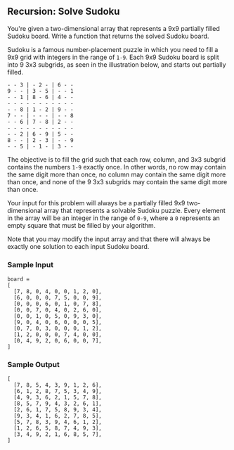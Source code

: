 ## Recursion: Solve Sudoku

You're given a two-dimensional array that represents a 9x9 partially filled
Sudoku board. Write a function that returns the solved Sudoku board.

Sudoku is a famous number-placement puzzle in which you need to fill a 9x9
grid with integers in the range of `1-9`. Each 9x9 Sudoku board is
split into 9 3x3 subgrids, as seen in the illustration below, and starts out
partially filled.

```
- - 3 | - 2 - | 6 - -
9 - - | 3 - 5 | - - 1
- - 1 | 8 - 6 | 4 - -
- - - - - - - - - - -
- - 8 | 1 - 2 | 9 - -
7 - - | - - - | - - 8
- - 6 | 7 - 8 | 2 - -
- - - - - - - - - - -
- - 2 | 6 - 9 | 5 - -
8 - - | 2 - 3 | - - 9
- - 5 | - 1 - | 3 - -
```

The objective is to fill the grid such that each row, column, and 3x3 subgrid
contains the numbers `1-9` exactly once. In other words, no row may
contain the same digit more than once, no column may contain the same digit
more than once, and none of the 9 3x3 subgrids may contain the same digit more
than once.

Your input for this problem will always be a partially filled 9x9
two-dimensional array that represents a solvable Sudoku puzzle. Every element
in the array will be an integer in the range of `0-9`, where a
`0` represents an empty square that must be filled by your
algorithm.

Note that you may modify the input array and that there will always be exactly
one solution to each input Sudoku board.

### Sample Input

```
board =
[
  [7, 8, 0, 4, 0, 0, 1, 2, 0],
  [6, 0, 0, 0, 7, 5, 0, 0, 9],
  [0, 0, 0, 6, 0, 1, 0, 7, 8],
  [0, 0, 7, 0, 4, 0, 2, 6, 0],
  [0, 0, 1, 0, 5, 0, 9, 3, 0],
  [9, 0, 4, 0, 6, 0, 0, 0, 5],
  [0, 7, 0, 3, 0, 0, 0, 1, 2],
  [1, 2, 0, 0, 0, 7, 4, 0, 0],
  [0, 4, 9, 2, 0, 6, 0, 0, 7],
]
```

### Sample Output

```
[
  [7, 8, 5, 4, 3, 9, 1, 2, 6],
  [6, 1, 2, 8, 7, 5, 3, 4, 9],
  [4, 9, 3, 6, 2, 1, 5, 7, 8],
  [8, 5, 7, 9, 4, 3, 2, 6, 1],
  [2, 6, 1, 7, 5, 8, 9, 3, 4],
  [9, 3, 4, 1, 6, 2, 7, 8, 5],
  [5, 7, 8, 3, 9, 4, 6, 1, 2],
  [1, 2, 6, 5, 8, 7, 4, 9, 3],
  [3, 4, 9, 2, 1, 6, 8, 5, 7],
]
```